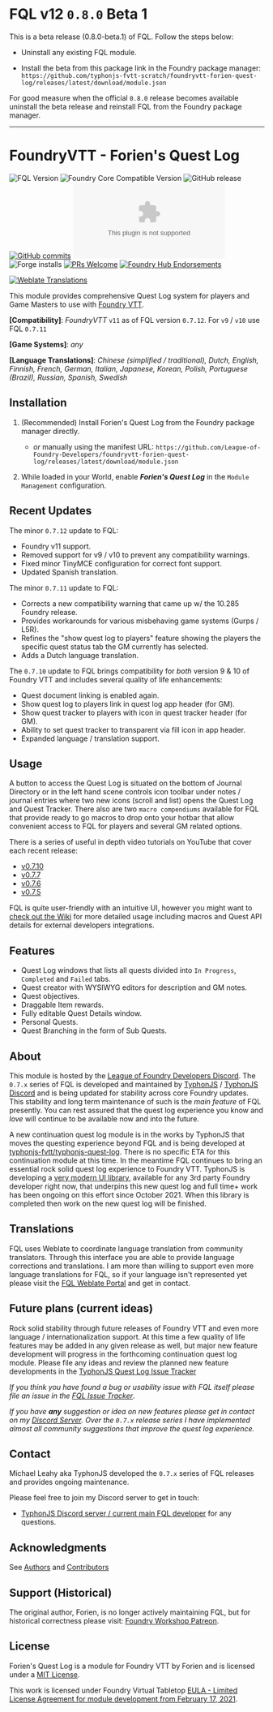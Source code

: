 # FQL v12 `0.8.0` Beta 1
This is a beta release (0.8.0-beta.1) of FQL. Follow the steps below:

- Uninstall any existing FQL module.

- Install the beta from this package link in the Foundry package manager:
`https://github.com/typhonjs-fvtt-scratch/foundryvtt-forien-quest-log/releases/latest/download/module.json`

For good measure when the official `0.8.0` release becomes available uninstall the beta release and reinstall FQL from the Foundry package manager.

---------

# FoundryVTT - Forien's Quest Log

![FQL Version](https://img.shields.io/badge/dynamic/json?url=https://raw.githubusercontent.com/League-of-Foundry-Developers/foundryvtt-forien-quest-log/master/module.json&label=Forien%27s+Quest+Log+version&query=version&style=flat-square&color=success")
![Foundry Core Compatible Version](https://img.shields.io/badge/dynamic/json.svg?url=https%3A%2F%2Fraw.githubusercontent.com%2FLeague-of-Foundry-Developers%2Ffoundryvtt-forien-quest-log%2Fmaster%2Fmodule.json&label=Foundry%20Version&query=$.compatibleCoreVersion&colorB=orange)
![GitHub release](https://img.shields.io/github/release-date/League-of-Foundry-Developers/foundryvtt-forien-quest-log)
[![GitHub commits](https://img.shields.io/github/commits-since/League-of-Foundry-Developers/foundryvtt-forien-quest-log/latest)](https://github.com/League-of-Foundry-Developers/foundryvtt-forien-quest-log/commits/)
![the latest version zip](https://img.shields.io/github/downloads/League-of-Foundry-Developers/foundryvtt-forien-quest-log/latest/module.zip)
![Forge installs](https://img.shields.io/badge/dynamic/json?label=Forge%20Installs&query=package.installs&suffix=%25&url=https%3A%2F%2Fforge-vtt.com%2Fapi%2Fbazaar%2Fpackage%2Fforien-quest-log)
[![PRs Welcome](https://img.shields.io/badge/PRs-welcome-brightgreen.svg?style=flat-square)](http://makeapullrequest.com)
[![Foundry Hub Endorsements](https://img.shields.io/endpoint?logoColor=white&url=https%3A%2F%2Fwww.foundryvtt-hub.com%2Fwp-json%2Fhubapi%2Fv1%2Fpackage%2Fforien-quest-log%2Fshield%2Fendorsements)](https://www.foundryvtt-hub.com/package/forien-quest-log/)

[![Weblate Translations](https://weblate.foundryvtt-hub.com/widgets/forien-quest-log/-/287x66-grey.png)](https://weblate.foundryvtt-hub.com/engage/forien-quest-log/)

This module provides comprehensive Quest Log system for players and Game Masters to use with [Foundry VTT](https://foundryvtt.com/).

**[Compatibility]**: _FoundryVTT_ `v11` as of FQL version `0.7.12`. For `v9` / `v10` use FQL `0.7.11`

**[Game Systems]**: _any_

**[Language Translations]**: _Chinese (simplified / traditional), Dutch, English, Finnish, French, German, Italian, Japanese, Korean, Polish, 
Portuguese (Brazil), Russian, Spanish, Swedish_

## Installation

1. (Recommended) Install Forien's Quest Log from the Foundry package manager directly. 
   - _or_ manually using the manifest URL: `https://github.com/League-of-Foundry-Developers/foundryvtt-forien-quest-log/releases/latest/download/module.json`


2. While loaded in your World, enable **_Forien's Quest Log_** in the `Module Management` configuration. 

## Recent Updates

The minor `0.7.12` update to FQL:

- Foundry v11 support.
- Removed support for v9 / v10 to prevent any compatibility warnings.
- Fixed minor TinyMCE configuration for correct font support.
- Updated Spanish translation.

The minor `0.7.11` update to FQL:

- Corrects a new compatibility warning that came up w/ the 10.285 Foundry release.
- Provides workarounds for various misbehaving game systems (Gurps / L5R).
- Refines the "show quest log to players" feature showing the players the specific quest status tab the GM currently
  has selected.
- Adds a Dutch language translation.

The `0.7.10` update to FQL brings compatibility for _both_ version 9 & 10 of Foundry VTT and includes several 
quality of life enhancements:

- Quest document linking is enabled again.
- Show quest log to players link in quest log app header (for GM).
- Show quest tracker to players with icon in quest tracker header (for GM).
- Ability to set quest tracker to transparent via fill icon in app header.
- Expanded language / translation support.

## Usage

A button to access the Quest Log is situated on the bottom of Journal Directory or in the left hand scene controls icon 
toolbar under notes / journal entries where two new icons (scroll and list) opens the Quest Log and Quest Tracker. There
also are two `macro compendiums` available for FQL that provide ready to go macros to drop onto your hotbar that allow
convenient access to FQL for players and several GM related options.

There is a series of useful in depth video tutorials on YouTube that cover each recent release:
- [v0.7.10](https://youtu.be/jaQJtCZOiIY)
- [v0.7.7](https://youtu.be/lfSYJXVQAcE)
- [v0.7.6](https://youtu.be/Dn2iprrcPpY)
- [v0.7.5](https://youtu.be/cakE2a9MedM)

FQL is quite user-friendly with an intuitive UI, however you might want to [check out the Wiki](https://github.com/League-of-Foundry-Developers/foundryvtt-forien-quest-log/wiki) for more detailed usage including macros and Quest API details for external developers integrations. 

## Features

- Quest Log windows that lists all quests divided into `In Progress`, `Completed` and `Failed` tabs.
- Quest creator with WYSIWYG editors for description and GM notes.
- Quest objectives.
- Draggable Item rewards.
- Fully editable Quest Details window.
- Personal Quests.
- Quest Branching in the form of Sub Quests.

## About

This module is hosted by the [League of Foundry Developers Discord](https://discord.gg/gzemMfHURH). The
`0.7.x` series of FQL is developed and maintained by [TyphonJS](https://github.com/typhonrt) / [TyphonJS Discord](https://discord.gg/mnbgN8f)
and is being updated for stability across core Foundry updates. This stability and long term maintenance of such is the
_main feature_ of FQL presently. You can rest assured that the quest log experience you know and _love_ will continue
to be available now and into the future.

A new continuation quest log module is in the works by TyphonJS that moves the questing experience beyond FQL and is
being developed at [typhonjs-fvtt/typhonjs-quest-log](https://github.com/typhonjs-fvtt/typhonjs-quest-log). There is no
specific ETA for this continuation module at this time. In the meantime FQL continues to bring an essential rock solid
quest log experience to Foundry VTT. TyphonJS is developing a [very modern UI library](https://github.com/typhonjs-fvtt-lib),
available for any 3rd party Foundry developer right now, that underpins this new quest log and full time+ work has been
ongoing on this effort since October 2021. When this library is completed then work on the new quest log will be
finished.

## Translations

FQL uses Weblate to coordinate language translation from community translators. Through this interface you are able to
provide language corrections and translations. I am more than willing to support even more language translations for
FQL, so if your language isn't represented yet please visit the [FQL Weblate Portal](https://weblate.foundryvtt-hub.com/engage/forien-quest-log/)
and get in contact.

## Future plans (current ideas)

Rock solid stability through future releases of Foundry VTT and even more language / internationalization support.
At this time a few quality of life features may be added in any given release as well, but major new feature 
development will progress in the forthcoming continuation quest log module. Please file any ideas and review the planned
new feature developments in the [TyphonJS Quest Log Issue Tracker](https://github.com/typhonjs-fvtt/typhonjs-quest-log/issues)

_If you think you have found a bug or usability issue with FQL itself please file an issue in the 
[FQL Issue Tracker](https://github.com/League-of-Foundry-Developers/foundryvtt-forien-quest-log/issues)_.

_If you have **any** suggestion or idea on new features please get in contact on my [Discord Server](https://discord.gg/mnbgN8f).
Over the `0.7.x` release series I have implemented almost all community suggestions that improve the quest log 
experience._

## Contact

Michael Leahy aka TyphonJS developed the `0.7.x` series of FQL releases and provides ongoing maintenance. 

Please feel free to join my Discord server to get in touch:
- [TyphonJS Discord server / current main FQL developer](https://discord.gg/mnbgN8f) for any questions.

## Acknowledgments

See [Authors](https://github.com/League-of-Foundry-Developers/foundryvtt-forien-quest-log/blob/master/AUTHORS) and
[Contributors](https://github.com/League-of-Foundry-Developers/foundryvtt-forien-quest-log/graphs/contributors)

## Support (Historical)

The original author, Forien, is no longer actively maintaining FQL, but for historical correctness please visit: [Foundry Workshop Patreon](https://www.patreon.com/foundryworkshop).

## License

Forien's Quest Log is a module for Foundry VTT by Forien and is licensed under a [MIT License](https://github.com/League-of-Foundry-Developers/foundryvtt-forien-quest-log/blob/master/LICENSE). 

This work is licensed under Foundry Virtual Tabletop [EULA - Limited License Agreement for module development from February 17, 2021](https://foundryvtt.com/article/license/).
